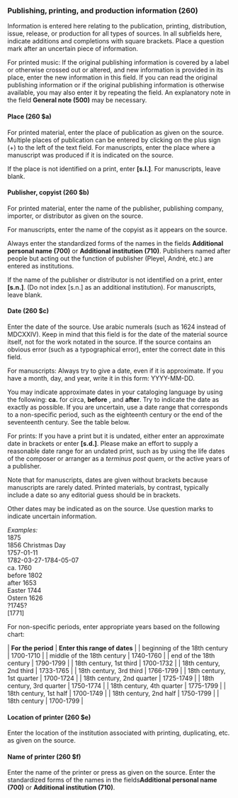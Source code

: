 ### Publishing, printing, and production information (260)

Information is entered here relating to the publication, printing, distribution, issue, release, or production for all types of sources. In all subfields here, indicate additions and completions with square brackets. Place a question mark after an uncertain piece of information.

For printed music: If the original publishing information is covered by a label or otherwise crossed out or altered, and new information is provided in its place, enter the new information in this field. If you can read the original publishing information or if the original publishing information is otherwise available, you may also enter it by repeating the field. An explanatory note in the field **General note (500)** may be necessary.



#### Place (260 $a)

For printed material, enter the place of publication as given on the source. Multiple places of publication can be entered by clicking on the plus sign (+) to the left of the text field. For manuscripts, enter the place where a manuscript was produced if it is indicated on the source.

If the place is not identified on a print, enter **[s.l.]**. For manuscripts, leave blank.



#### Publisher, copyist (260 $b)

For printed material, enter the name of the publisher, publishing company, importer, or distributor as given on the source.

For manuscripts, enter the name of the copyist as it appears on the source.

Always enter the standardized forms of the names in the fields **Additional personal name (700)** or **Additional institution (710)**. Publishers named after people but acting out the function of publisher (Pleyel, André, etc.) are entered as institutions.

If the name of the publisher or distributor is not identified on a print, enter **[s.n.]**. (Do not index [s.n.] as an additional institution). For manuscripts, leave blank.



#### Date (260 $c)

Enter the date of the source. Use arabic numerals (such as 1624 instead of MDCXXIV). Keep in mind that this field is for the date of the material source itself, not for the work notated in the source. If the source contains an obvious error (such as a typographical error), enter the correct date in this field.

For manuscripts: Always try to give a date, even if it is approximate. If you have a month, day, and year, write it in this form: YYYY-MM-DD.

You may indicate approximate dates in your cataloging language by using the following: **ca.** for circa, **before** , and **after**.  Try to indicate the date as exactly as possible. If you are uncertain, use a date range that corresponds to a non-specific period, such as the eighteenth century or the end of the seventeenth century. See the table below.

For prints: If you have a print but it is undated, either enter an approximate date in brackets or enter **[s.d.]**. Please make an effort to supply a reasonable date range for an undated print, such as by using the life dates of the composer or arranger as a _terminus post quem_, or the active years of a publisher.

Note that for manuscripts, dates are given without brackets because manuscripts are rarely dated. Printed materials, by contrast, typically include a date so any editorial guess should be in brackets.

Other dates may be indicated as on the source. Use question marks to indicate uncertain information.

_Examples:_  
1875  
1856 Christmas Day  
1757-01-11  
1782-03-27-1784-05-07  
ca. 1760  
before 1802  
after 1653  
Easter 1744  
Ostern 1626  
?1745?  
[1771]

For non-specific periods, enter appropriate years based on the following chart:



| **For the period** | **Enter this range of dates** | | beginning of the 18th century | 1700-1710 | | middle of the 18th century | 1740-1760 | | end of the 18th century | 1790-1799 | | 18th century, 1st third | 1700-1732 | | 18th century, 2nd third | 1733-1765 | | 18th century, 3rd third | 1766-1799 | | 18th century, 1st quarter | 1700-1724 | | 18th century, 2nd quarter | 1725-1749 | | 18th century, 3rd quarter | 1750-1774 | | 18th century, 4th quarter | 1775-1799 | | 18th century, 1st half | 1700-1749 | | 18th century, 2nd half | 1750-1799 | | 18th century | 1700-1799 |



#### Location of printer (260 $e)

Enter the location of the institution associated with printing, duplicating, etc. as given on the source.



#### Name of printer (260 $f)

Enter the name of the printer or press as given on the source. Enter the standardized forms of the names in the fields**Additional personal name (700)** or **Additional institution (710)**.